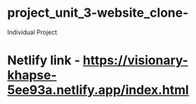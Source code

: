 # project_unit_3-website_clone-
Individual Project
# Netlify link - https://visionary-khapse-5ee93a.netlify.app/index.html
